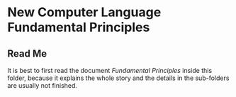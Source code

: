 ﻿New Computer Language Fundamental Principles
===========================================

Read Me
-------

It is best to first read the document *Fundamental Principles* inside this folder, because it explains the whole story and the details in the sub-folders are usually not finished.
